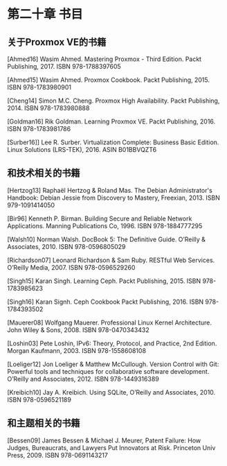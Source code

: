 # 第二十章  书目

## 关于Proxmox VE的书籍

[Ahmed16] Wasim Ahmed. Mastering Proxmox - Third Edition. Packt Publishing, 2017. ISBN 978-1788397605

[Ahmed15] Wasim Ahmed. Proxmox Cookbook. Packt Publishing, 2015. ISBN 978-1783980901

[Cheng14] Simon M.C. Cheng. Proxmox High Availability. Packt Publishing, 2014. ISBN 978-1783980888

[Goldman16] Rik Goldman. Learning Proxmox VE. Packt Publishing, 2016. ISBN 978-1783981786

[Surber16]] Lee R. Surber. Virtualization Complete: Business Basic Edition. Linux Solutions (LRS-TEK), 2016. ASIN B01BBVQZT6

## 和技术相关的书籍
[Hertzog13] Raphaël Hertzog & Roland Mas. The Debian Administrator's Handbook: Debian Jessie from Discovery to Mastery, Freexian, 2013. ISBN 979-1091414050

[Bir96] Kenneth P. Birman. Building Secure and Reliable Network Applications. Manning Publications Co, 1996. ISBN 978-1884777295

[Walsh10] Norman Walsh. DocBook 5: The Definitive Guide. O’Reilly & Associates, 2010. ISBN 978-0596805029

[Richardson07] Leonard Richardson & Sam Ruby. RESTful Web Services. O’Reilly Media, 2007. ISBN 978-0596529260

[Singh15] Karan Singh. Learning Ceph. Packt Publishing, 2015. ISBN 978-1783985623

[Singh16] Karan Signh. Ceph Cookbook Packt Publishing, 2016. ISBN 978-1784393502

[Mauerer08] Wolfgang Mauerer. Professional Linux Kernel Architecture. John Wiley & Sons, 2008. ISBN 978-0470343432

[Loshin03] Pete Loshin, IPv6: Theory, Protocol, and Practice, 2nd Edition. Morgan Kaufmann, 2003. ISBN 978-1558608108

[Loeliger12] Jon Loeliger & Matthew McCullough. Version Control with Git: Powerful tools and techniques for collaborative software development. O’Reilly and Associates, 2012. ISBN 978-1449316389

[Kreibich10] Jay A. Kreibich. Using SQLite, O’Reilly and Associates, 2010. ISBN 978-0596521189

## 和主题相关的书籍
[Bessen09] James Bessen & Michael J. Meurer, Patent Failure: How Judges, Bureaucrats, and Lawyers Put Innovators at Risk. Princeton Univ Press, 2009. ISBN 978-0691143217